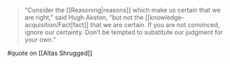 > “Consider the [[Reasoning|reasons]] which make us certain that we are right,” said Hugh Akston, “but not the [[knowledge-acquisition/Fact|fact]] that we are certain. If you are not convinced, ignore our certainty. Don’t be tempted to substitute our judgment for your own.”

#quote on [[Altas Shrugged]]
